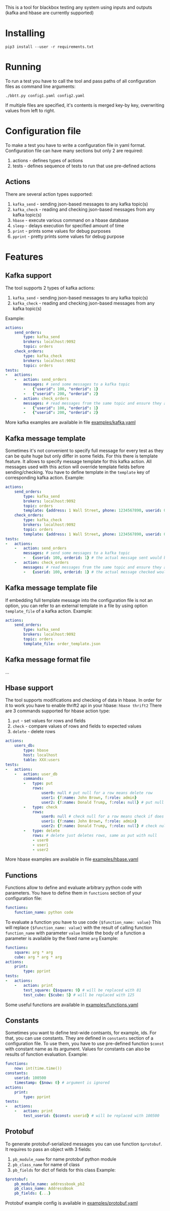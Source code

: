 This is a tool for blackbox testing any system using inputs and outputs (kafka and hbase are currently supported)

# Installing
```shell
pip3 install --user -r requirements.txt
```

# Running
To run a test you have to call the tool and pass paths of all configuration files as command line arguments:
```shell
./bbtt.py config1.yaml config2.yaml
```
If multiple files are specified, it's contents is merged key-by key, overwriting values from left to right.

# Configuration file
To make a test you have to write a configuration file in yaml format.
Configuration file can have many sections but only 2 are required:
1. actions - defines types of actions
2. tests - defines sequence of tests to run that use pre-defined actions

## Actions
There are several action types supported:
1. `kafka_send` - sending json-based messages to any kafka topic(s)
2. `kafka_check` - reading and checking json-based messages from any kafka topic(s)
3. `hbase` - execute various command on a hbase database
4. `sleep` - delays execution for specified amount of time
5. `print` - prints some values for debug purposes
6. `pprint` - pretty prints some values for debug purpose


# Features

## Kafka support
The tool supports 2 types of kafka actions:
1. `kafka_send` - sending json-based messages to any kafka topic(s)
2. `kafka_check` - reading and checking json-based messages from any kafka topic(s)

Example:
```yaml
actions:
    send_orders:
        type: kafka_send
        brokers: localhost:9092
        topic: orders
    check_orders:
        type: kafka_check
        brokers: localhost:9092
        topic: orders
tests:
-   actions:
    -   action: send_orders
        messages: # send some messages to a kafka topic
        -   {"userid": 100, "orderid": 1}
        -   {"userid": 200, "orderid": 2}
    -   action: check_orders
        messages: # read messages from the same topic and ensure they are as expected (order does not matter)
        -   {"userid": 100, "orderid": 1}
        -   {"userid": 200, "orderid": 2}
```

More kafka examples are available in file [examples/kafka.yaml](examples/kafka.yaml)

## Kafka message template
Sometimes it's not convenient to specify full message for every test as they can be quite huge but only differ in some fields.
For this there is template feature. It allows to specify message template for this kafka action. All messages used with this action will override template fields before sending/checking. You have to define template in the `template` key of corresponding kafka action.
Example:
```yaml
actions:
    send_orders:
        type: kafka_send
        brokers: localhost:9092
        topic: orders
        template: {address: 1 Wall Street, phone: 1234567890, userid: 0}
    check_orders:
        type: kafka_check
        brokers: localhost:9092
        topic: orders
        template: {address: 1 Wall Street, phone: 1234567890, userid: 0}
tests:
-   actions:
    -   action: send_orders
        messages: # send some messages to a kafka topic
        -   {userid: 100, orderid: 1} # the actual message sent would be {userid: 100, orderid: 1, address: 1 Wall Street, phone: 1234567890}
    -   action: check_orders
        messages: # read messages from the same topic and ensure they are as expected (order does not matter)
        -   {userid: 100, orderid: 1} # the actual message checked would be {userid: 100, orderid: 1, address: 1 Wall Street, phone: 1234567890}
```

## Kafka message template file
If embedding full template message into the configuration file is not an option, you can refer to an external template in a file by using
option `template_file` of a kafka action.
Example:
```yaml
actions:
    send_orders:
        type: kafka_send
        brokers: localhost:9092
        topic: orders
        template_file: order_template.json
```

## Kafka message format file
...

## Hbase support
The tool supports modifications and checking of data in hbase.
In order for it to work you have to enable thrift2 api in your hbase: `hbase thrift2`
There are 3 commands supported for hbase action type:
1. `put` - set values for rows and fields
2. `check` - compare values of rows and fields to expected values
3. `delete` - delete rows
```yaml
actions:
    users_db:
        type: hbase
        host: localhost
        table: XXX:users
tests:
-   actions:
    -   action: user_db
        commands:
        -   type: put
            rows:
                user0: null # put null for a row means delete row
                user1: {f:name: John Brown, f:role: admin}
                user2: {f:name: Donald Trump, f:role: null} # put null for a field means delete field
        -   type: check
            rows:
                user0: null # check null for a row means check if does not exist
                user1: {f:name: John Brown, f:role: admin}
                user2: {f:name: Donald Trump, f:role: null} # check null for a field means check that field does not exist
        -   type: delete
            rows: # delete just deletes rows, same as put with null
            - user0
            - user1
            - user2
```

More hbase examples are available in file [examples/hbase.yaml](examples/hbase.yaml)

## Functions
Functions allow to define and evaluate arbitrary python code with parameters.
You have to define them in `functions` section of your configuration file:
```yaml
functions:
    function_name: python code
```
To evaluate a function you have to use code `{$function_name: value}`
This will replace `{$function_name: value}` with the result of calling function `function_name` with parameter `value`
Inside the body of a function a parameter is available by the fixed name `arg`
Example:
```yaml
functions:
    square: arg * arg
    cube: arg * arg * arg
actions:
    print:
        type: pprint
tests:
-   actions:
    -   action: print
        test_square: {$square: 9} # will be replaced with 81
        test_cube: {$cube: 5} # will be replaced with 125
```
Some useful functions are available in [examples/functions.yaml](examples/functions.yaml)

## Constants
Sometimes you want to define test-wide contsants, for example, ids.
For that, you can use constants. They are defined in `constants` section of a configuration file.
To use them, you have to use pre-defined function `$const` with constant name as its argument.
Values for constants can also be results of function evaluation.
Example:
```yaml
functions:
    now: int(time.time())
constants:
    userid: 100500
    timestamp: {$now: 0} # argument is ignored
actions:
    print:
        type: pprint
tests:
-   actions:
    -   action: print
        test_userid: {$const: userid} # will be replaced with 100500
```

## Protobuf
To generate protobuf-serialized messages you can use function `$protobuf`.
It requires to pass an object with 3 fields:
1. `pb_module_name` for name protobuf python module
2. `pb_class_name` for name of class
3. `pb_fields` for dict of fields for this class
Example:
```yaml
$protobuf: 
    pb_module_name: addressbook_pb2
    pb_class_name: AddressBook
    pb_fields: {...}
```

Protobuf example config is available in [examples/protobuf.yaml](examples/protobuf.yaml)
